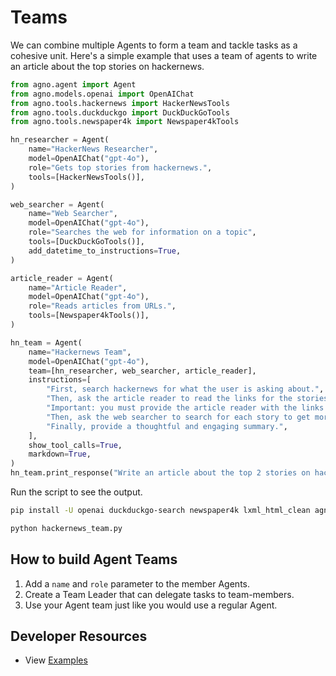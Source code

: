 # Teams

We can combine multiple Agents to form a team and tackle tasks as a cohesive unit. Here's a simple example that uses a team of agents to write an article about the top stories on hackernews.

```python hackernews_team.py
from agno.agent import Agent
from agno.models.openai import OpenAIChat
from agno.tools.hackernews import HackerNewsTools
from agno.tools.duckduckgo import DuckDuckGoTools
from agno.tools.newspaper4k import Newspaper4kTools

hn_researcher = Agent(
    name="HackerNews Researcher",
    model=OpenAIChat("gpt-4o"),
    role="Gets top stories from hackernews.",
    tools=[HackerNewsTools()],
)

web_searcher = Agent(
    name="Web Searcher",
    model=OpenAIChat("gpt-4o"),
    role="Searches the web for information on a topic",
    tools=[DuckDuckGoTools()],
    add_datetime_to_instructions=True,
)

article_reader = Agent(
    name="Article Reader",
    model=OpenAIChat("gpt-4o"),
    role="Reads articles from URLs.",
    tools=[Newspaper4kTools()],
)

hn_team = Agent(
    name="Hackernews Team",
    model=OpenAIChat("gpt-4o"),
    team=[hn_researcher, web_searcher, article_reader],
    instructions=[
        "First, search hackernews for what the user is asking about.",
        "Then, ask the article reader to read the links for the stories to get more information.",
        "Important: you must provide the article reader with the links to read.",
        "Then, ask the web searcher to search for each story to get more information.",
        "Finally, provide a thoughtful and engaging summary.",
    ],
    show_tool_calls=True,
    markdown=True,
)
hn_team.print_response("Write an article about the top 2 stories on hackernews", stream=True)
```

Run the script to see the output.

```bash
pip install -U openai duckduckgo-search newspaper4k lxml_html_clean agno

python hackernews_team.py
```

## How to build Agent Teams

1. Add a `name` and `role` parameter to the member Agents.
2. Create a Team Leader that can delegate tasks to team-members.
3. Use your Agent team just like you would use a regular Agent.

## Developer Resources

* View [Examples](https://github.com/agno-agi/agno/blob/main/cookbook/agent_concepts/teams/)
